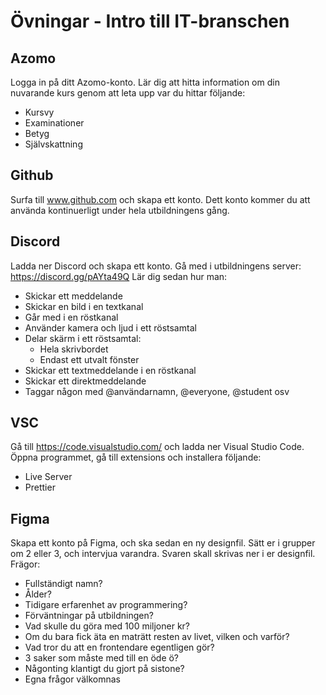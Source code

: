 # Övningar - Intro till IT-branschen

## Azomo
Logga in på ditt Azomo-konto. Lär dig att hitta information om din nuvarande kurs genom att leta upp var du hittar följande:
* Kursvy
* Examinationer
* Betyg
* Självskattning

## Github
Surfa till www.github.com och skapa ett konto. Dett konto kommer du att använda kontinuerligt under hela utbildningens gång.

## Discord
Ladda ner Discord och skapa ett konto. Gå med i utbildningens server: https://discord.gg/pAYta49Q
Lär dig sedan hur man: 
* Skickar ett meddelande
* Skickar en bild i en textkanal
* Går med i en röstkanal
* Använder kamera och ljud i ett röstsamtal
* Delar skärm i ett röstsamtal:
  * Hela skrivbordet
  * Endast ett utvalt fönster
* Skickar ett textmeddelande i en röstkanal
* Skickar ett direktmeddelande
* Taggar någon med @användarnamn, @everyone, @student osv

## VSC
Gå till https://code.visualstudio.com/ och ladda ner Visual Studio Code. Öppna programmet, gå till extensions och installera följande:
* Live Server
* Prettier

## Figma
Skapa ett konto på Figma, och ska sedan en ny designfil. 
Sätt er i grupper om 2 eller 3, och intervjua varandra. Svaren skall skrivas ner i er designfil.
Frägor:
* Fullständigt namn?
* Ålder?
* Tidigare erfarenhet av programmering?
* Förväntningar på utbildningen?
* Vad skulle du göra med 100 miljoner kr?
* Om du bara fick äta en maträtt resten av livet, vilken och varför?
* Vad tror du att en frontendare egentligen gör?
* 3 saker som måste med till en öde ö?
* Någonting klantigt du gjort på sistone?
* Egna frågor välkomnas
